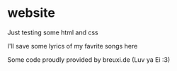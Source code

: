# website
Just testing some html and css

I'll save some lyrics of my favrite songs here

Some code proudly provided by breuxi.de (Luv ya Ei :3)
